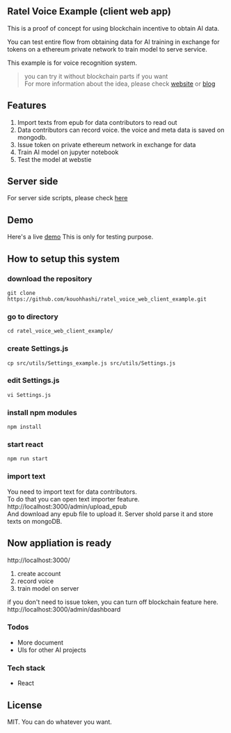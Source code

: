 ## Ratel Voice Example (client web app)
This is a proof of concept for using blockchain incentive to obtain AI data.

You can test entire flow from obtaining data for AI training in exchange for tokens on a ethereum private network to train model to serve service.  

This example is for voice recognition system.
>  you can try it without blockchain parts if you want   
For more information about the idea, please check [website](https://ratelnetwork.com) or [blog](https://medium.com/@kouohhashi/what-if-we-could-get-training-data-for-ai-and-raise-money-at-a-time-493dbf6cdc27)

## Features
1. Import texts from epub for data contributors to read out
2. Data contributors can record voice. the voice and meta data is saved on mongodb.
3. Issue token on private ethereum network in exchange for data
4. Train AI model on jupyter notebook
5. Test the model at webstie


## Server side
For server side scripts, please check [here](https://github.com/kouohhashi/ratel_voice_server_example)  

## Demo
Here's a live [demo](https://ratel_voice.grabit.co/)  This is only for testing purpose.

## How to setup this system

### download the repository  
```
git clone https://github.com/kouohhashi/ratel_voice_web_client_example.git
```

### go to directory
```
cd ratel_voice_web_client_example/
```

### create Settings.js
```
cp src/utils/Settings_example.js src/utils/Settings.js
```

### edit Settings.js
```
vi Settings.js
```

### install npm modules
```
npm install
```

### start react
```
npm run start
```

### import text
You need to import text for data contributors.   
To do that you can open text importer feature.  
http://localhost:3000/admin/upload_epub  
And download any epub file to upload it. Server shold parse it and store texts on mongoDB.  


## Now appliation is ready
http://localhost:3000/

1. create account
2. record voice
3. train model on server

if you don't need to issue token, you can turn off blockchain feature here.
http://localhost:3000/admin/dashboard

### Todos
- More document
- UIs for other AI projects

### Tech stack
- React

## License  
MIT. You can do whatever you want.  
